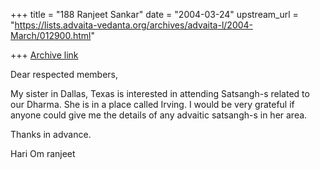+++
title = "188 Ranjeet Sankar"
date = "2004-03-24"
upstream_url = "https://lists.advaita-vedanta.org/archives/advaita-l/2004-March/012900.html"

+++
[Archive link](https://lists.advaita-vedanta.org/archives/advaita-l/2004-March/012900.html)

Dear respected members,

My sister in Dallas, Texas is interested in attending Satsangh-s related to our Dharma. She is in a place called Irving. I would be very grateful if anyone could give me the details of any advaitic satsangh-s in her area.

Thanks in advance.

Hari Om
ranjeet

